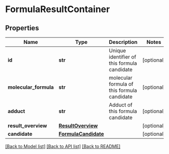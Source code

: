 # FormulaResultContainer

## Properties
Name | Type | Description | Notes
------------ | ------------- | ------------- | -------------
**id** | **str** | Unique identifier of this formula candidate | [optional] 
**molecular_formula** | **str** | molecular formula of this formula candidate | [optional] 
**adduct** | **str** | Adduct of this formula candidate | [optional] 
**result_overview** | [**ResultOverview**](ResultOverview.md) |  | [optional] 
**candidate** | [**FormulaCandidate**](FormulaCandidate.md) |  | [optional] 

[[Back to Model list]](../README.md#documentation-for-models) [[Back to API list]](../README.md#documentation-for-api-endpoints) [[Back to README]](../README.md)

